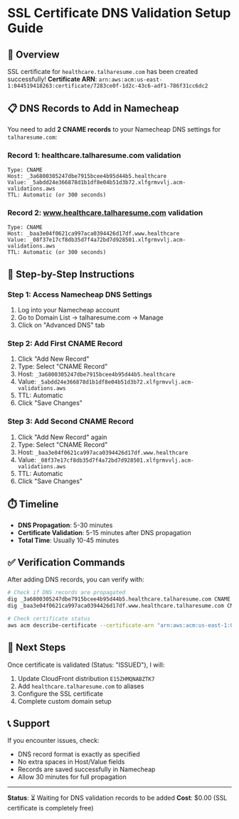 # SSL Certificate DNS Validation Setup Guide

## 🎯 Overview

SSL certificate for `healthcare.talharesume.com` has been created successfully!
**Certificate ARN**: `arn:aws:acm:us-east-1:044519418263:certificate/7283ce0f-1d2c-43c6-adf1-786f31cc6dc2`

## 📋 DNS Records to Add in Namecheap

You need to add **2 CNAME records** to your Namecheap DNS settings for `talharesume.com`:

### Record 1: healthcare.talharesume.com validation

```
Type: CNAME
Host: _3a6800305247dbe7915bcee4b95d44b5.healthcare
Value: _5abdd24e366878d1b1df8e04b51d3b72.xlfgrmvvlj.acm-validations.aws
TTL: Automatic (or 300 seconds)
```

### Record 2: www.healthcare.talharesume.com validation

```
Type: CNAME
Host: _baa3e04f0621ca997aca0394426d17df.www.healthcare
Value: _08f37e17cf8db35d7f4a72bd7d928501.xlfgrmvvlj.acm-validations.aws
TTL: Automatic (or 300 seconds)
```

## 🔧 Step-by-Step Instructions

### Step 1: Access Namecheap DNS Settings

1. Log into your Namecheap account
2. Go to Domain List → talharesume.com → Manage
3. Click on "Advanced DNS" tab

### Step 2: Add First CNAME Record

1. Click "Add New Record"
2. Type: Select "CNAME Record"
3. Host: `_3a6800305247dbe7915bcee4b95d44b5.healthcare`
4. Value: `_5abdd24e366878d1b1df8e04b51d3b72.xlfgrmvvlj.acm-validations.aws`
5. TTL: Automatic
6. Click "Save Changes"

### Step 3: Add Second CNAME Record

1. Click "Add New Record" again
2. Type: Select "CNAME Record"
3. Host: `_baa3e04f0621ca997aca0394426d17df.www.healthcare`
4. Value: `_08f37e17cf8db35d7f4a72bd7d928501.xlfgrmvvlj.acm-validations.aws`
5. TTL: Automatic
6. Click "Save Changes"

## ⏱️ Timeline

- **DNS Propagation**: 5-30 minutes
- **Certificate Validation**: 5-15 minutes after DNS propagation
- **Total Time**: Usually 10-45 minutes

## ✅ Verification Commands

After adding DNS records, you can verify with:

```bash
# Check if DNS records are propagated
dig _3a6800305247dbe7915bcee4b95d44b5.healthcare.talharesume.com CNAME
dig _baa3e04f0621ca997aca0394426d17df.www.healthcare.talharesume.com CNAME

# Check certificate status
aws acm describe-certificate --certificate-arn "arn:aws:acm:us-east-1:044519418263:certificate/7283ce0f-1d2c-43c6-adf1-786f31cc6dc2" --region us-east-1 --query 'Certificate.Status'
```

## 🎯 Next Steps

Once certificate is validated (Status: "ISSUED"), I will:

1. Update CloudFront distribution `E15ZHMQNABZTK7`
2. Add `healthcare.talharesume.com` to aliases
3. Configure the SSL certificate
4. Complete custom domain setup

## 📞 Support

If you encounter issues, check:

- DNS record format is exactly as specified
- No extra spaces in Host/Value fields
- Records are saved successfully in Namecheap
- Allow 30 minutes for full propagation

---

**Status**: ⏳ Waiting for DNS validation records to be added
**Cost**: $0.00 (SSL certificate is completely free)
